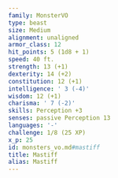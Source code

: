 ```yaml
---
family: MonsterVO
type: beast
size: Medium
alignment: unaligned
armor_class: 12
hit_points: 5 (1d8 + 1)
speed: 40 ft.
strength: 13 (+1)
dexterity: 14 (+2)
constitution: 12 (+1)
intelligence: ' 3 (-4)'
wisdom: 12 (+1)
charisma: ' 7 (-2)'
skills: Perception +3
senses: passive Perception 13
languages: '-'
challenge: 1/8 (25 XP)
x_p: 25
id: monsters_vo.md#mastiff
title: Mastiff
alias: Mastiff
---
```



